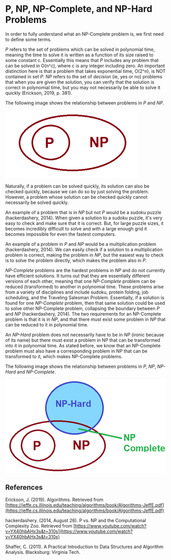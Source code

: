 # P, NP, NP-Complete, and NP-Hard Problems

In order to fully understand what an NP-Complete problem is, we first need to define some terms.

*P* refers to the set of problems which can be solved in polynomial time, meaning the time to solve it is written as a function of its size raised to some constant c. Essentially this means that *P* includes any problem that can be solved in O(n^c), where c is any integer including zero. An important distinction here is that a problem that takes exponential time, O(2^n), is NOT contained in set *P*. *NP* refers to the set of *decision* (ie, yes or no) problems that when you are given the solution, you can verify that the solution is correct in polynomial time, but you may not necessarily be able to solve it quickly (Erickson, 2019, p. 381). 

The following image shows the relationship between problems in *P* and *NP*.

![Relationship between P and NP](/images/NPandP.png)

Naturally, if a problem can be solved quickly, its solution can also be checked quickly, because we can do so by just solving the problem. However, a problem whose solution can be checked quickly cannot necessarily be solved quickly. 

An example of a problem that is in *NP* but not *P* would be a sudoku puzzle (hackerdashery, 2014). When given a solution to a sudoku puzzle, it's very easy to check and make sure that it is correct. But, for large puzzle sizes, it becomes incredibly difficult to solve and with a large enough grid it becomes impossible for even the fastest computers.

An example of a problem in *P* and *NP* would be a multiplication problem (hackerdashery, 2014). We can easily check if a solution to a multiplication problem is correct, making the problem in *NP*, but the easiest way to check is to solve the problem directly, which makes the problem also in *P*. 

*NP-Complete* problems are the hardest problems in *NP* and do not currently have efficient solutions. It turns out that they are essentially different versions of each other, meaning that one *NP-Complete* problem can be reduced (transformed) to another in polynomial time. These problems arise from a variety of disciplines and include sudoku, protein folding, job scheduling, and the Traveling Salesman Problem. Essentially, if a solution is found for one *NP-Complete* problem, then that same solution could be used to solve other NP-Complete problem, collapsing the boundary between *P* and *NP* (hackerdashery, 2014). The two requirements for an NP-Complete problem is that it is in *NP*, and that there must exist some problem in *NP* that can be reduced to it in polynomial time. 

An *NP-Hard* problem does not necessarily have to be in *NP* (ironic because of its name) but there must exist a problem in NP that can be transformed into it in polynomial time. As stated before, we know that an NP-Complete problem must also have a corresponding problem in NP that can be transformed to it, which makes NP-Complete problems.

The following image shows the relationship between problems in *P,* *NP*, *NP-Hard* and *NP-Complete*.

![Relationship between P, NP, NP-Complete, and NP-Hard](/images/NPandPandNPHard.png)

## References

Erickson, J. (2019). Algorithms. Retrieved from [https://jeffe.cs.illinois.edu/teaching/algorithms/book/Algorithms-JeffE.pdf](https://jeffe.cs.illinois.edu/teaching/algorithms/book/Algorithms-JeffE.pdf)

hackerdashery. (2014, August 26). P vs. NP and the Computational Complexity Zoo. Retrieved from [https://www.youtube.com/watch?v=YX40hbAHx3s&t=310s](https://www.youtube.com/watch?v=YX40hbAHx3s&t=310s)

Shaffer, C. (2011). A Practical Introduction to Data Structures and Algorithm Analysis. Blacksburg: Virginia Tech.